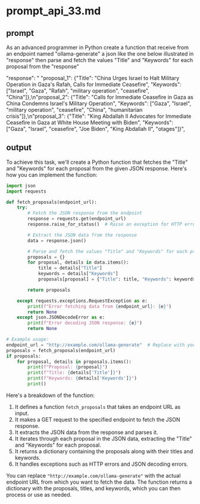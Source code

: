 # prompt_api_33.md

## prompt
As an advanced programmer in Python create a function that receive from an endpoint named "ollama-generate" a json like the one below illustrated in "response" then parse and fetch the values "Title" and "Keywords" for each proposal from the "response"


"response": " \"proposal_1\": {\"Title\": \"China Urges Israel to Halt Military Operation in Gaza's Rafah, Calls for Immediate Ceasefire\", \"Keywords\": [\"Israel\", \"Gaza\", \"Rafah\", \"military operation\", \"ceasefire\", \"China\"]},\n\"proposal_2\": {\"Title\": \"Calls for Immediate Ceasefire in Gaza as China Condemns Israel's Military Operation\", \"Keywords\": [\"Gaza\", \"Israel\", \"military operation\", \"ceasefire\", \"China\", \"humanitarian crisis\"]},\n\"proposal_3\": {\"Title\": \"King Abdallah II Advocates for Immediate Ceasefire in Gaza at White House Meeting with Biden\", \"Keywords\": [\"Gaza\", \"Israel\", \"ceasefire\", \"Joe Biden\", \"King Abdallah II\", \"otages\"]}",


## output


To achieve this task, we'll create a Python function that fetches the "Title" and "Keywords" for each proposal from the given JSON response. Here's how you can implement the function:

```python
import json
import requests

def fetch_proposals(endpoint_url):
    try:
        # Fetch the JSON response from the endpoint
        response = requests.get(endpoint_url)
        response.raise_for_status()  # Raise an exception for HTTP errors

        # Extract the JSON data from the response
        data = response.json()

        # Parse and fetch the values "Title" and "Keywords" for each proposal
        proposals = {}
        for proposal, details in data.items():
            title = details["Title"]
            keywords = details["Keywords"]
            proposals[proposal] = {"Title": title, "Keywords": keywords}

        return proposals

    except requests.exceptions.RequestException as e:
        print(f"Error fetching data from {endpoint_url}: {e}")
        return None
    except json.JSONDecodeError as e:
        print(f"Error decoding JSON response: {e}")
        return None

# Example usage:
endpoint_url = "http://example.com/ollama-generate"  # Replace with your endpoint URL
proposals = fetch_proposals(endpoint_url)
if proposals:
    for proposal, details in proposals.items():
        print(f"Proposal: {proposal}")
        print(f"Title: {details['Title']}")
        print(f"Keywords: {details['Keywords']}")
        print()
```

Here's a breakdown of the function:

1. It defines a function `fetch_proposals` that takes an endpoint URL as input.
2. It makes a GET request to the specified endpoint to fetch the JSON response.
3. It extracts the JSON data from the response and parses it.
4. It iterates through each proposal in the JSON data, extracting the "Title" and "Keywords" for each proposal.
5. It returns a dictionary containing the proposals along with their titles and keywords.
6. It handles exceptions such as HTTP errors and JSON decoding errors.

You can replace `"http://example.com/ollama-generate"` with the actual endpoint URL from which you want to fetch the data. The function returns a dictionary with the proposals, titles, and keywords, which you can then process or use as needed.